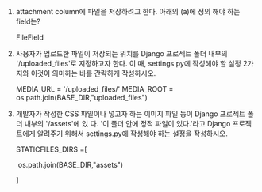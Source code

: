 1. attachment column에 파일을 저장하려고 한다. 아래의 (a)에 정의 해야 하는 field는?

   FileField



2. 사용자가 업로드한 파일이 저장되는 위치를 Django 프로젝트 폴더 내부의 '/uploaded_files'로 지정하고자
   한다. 이 때, settings.py에 작성해야 할 설정 2가지와 이것이 의미하는 바를 간략하게 작성하시오.

   MEDIA_URL = '/uploaded_files/'
   MEDIA_ROOT = os.path.join(BASE_DIR,"uploaded_files")

   

3. 개발자가 작성한 CSS 파일이나 넣고자 하는 이미지 파일 등이 Django 프로젝트 폴더 내부의 '/assets'에 있
   다. '이 폴더 안에 정적 파일이 있다.'라고 Django 프로젝트에게 알려주기 위해서 settings.py에 작성해야
   하는 설정을 작성하시오.

   STATICFILES_DIRS =[

   ​	os.path.join(BASE_DIR,"assets")

   ]

